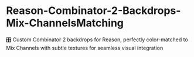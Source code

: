 # Reason-Combinator-2-Backdrops-Mix-ChannelsMatching
🎛️ Custom Combinator 2 backdrops for Reason, perfectly color-matched to Mix Channels with subtle textures for seamless visual integration
